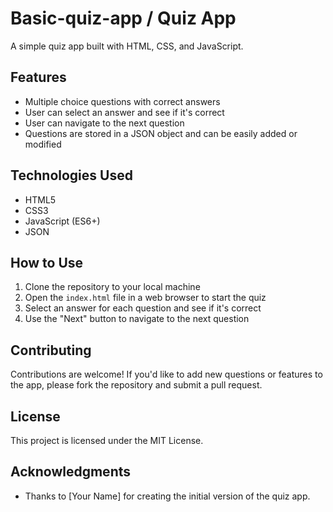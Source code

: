 # Basic-quiz-app / Quiz App

A simple quiz app built with HTML, CSS, and JavaScript.

## Features

* Multiple choice questions with correct answers
* User can select an answer and see if it's correct
* User can navigate to the next question
* Questions are stored in a JSON object and can be easily added or modified

## Technologies Used

* HTML5
* CSS3
* JavaScript (ES6+)
* JSON

## How to Use

1. Clone the repository to your local machine
2. Open the `index.html` file in a web browser to start the quiz
3. Select an answer for each question and see if it's correct
4. Use the "Next" button to navigate to the next question

## Contributing

Contributions are welcome! If you'd like to add new questions or features to the app, please fork the repository and submit a pull request.

## License

This project is licensed under the MIT License.

## Acknowledgments

* Thanks to [Your Name] for creating the initial version of the quiz app.